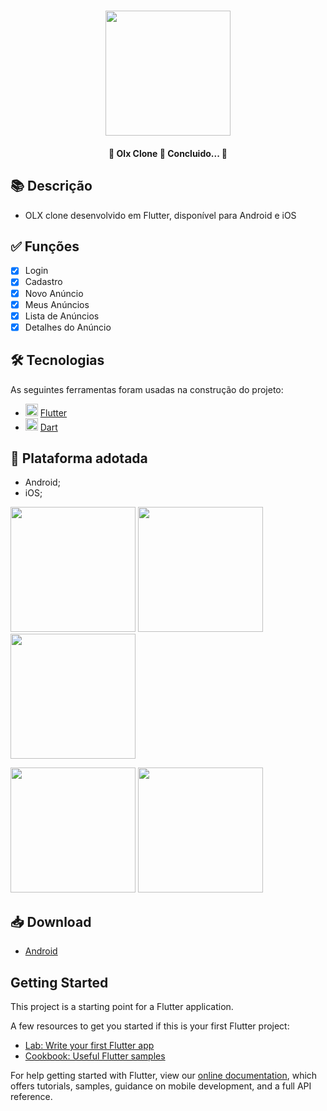 <h1 align="center">
   <img src="https://lh3.googleusercontent.com/fife/AAWUweVJfdDmc71QvRdAFRHruHNhmGTMiG7ZeXNZ1CAt92QlQ__VkxM5G-aGZNfALR1N-IDZrLYL9PyUZBUwSdRRUUqmzeeQTQtuVu4nIF_sgWlnMdSIa6OENDWMwU71fBeQBzwK5EIN6WRyvl2HvCnPzzvlezJ0jegG-AndDWFd6cNL4wDG2YDnH4pz1uhYglfGll-0lBNnDk1peeu5VpX2xOQQxtLPwNkBunAFLq43L-iT9Wx8j3szGKLexETQTby-TUJ1dIkGLzGrSh5qOvyQISnsLGxulKAcb86RH1OXKybMpqCULXdIO2k4a611W9y8wUQRLlGdfAr1GAP6pCnPW-dJeUdrkDeV0_qk9UwQrxIetSO9rBm-w8SDWI4fG4Snu3ymSoz9tqVeKkkLpz-0oR8Xwjt_dYFaJ4NnlwHgExnT0SKzLIoi0wsCLnPX_Y5KaVtCacU5P21HTrsvByXLDll0Kh1LVpQqadzx_HWozaZnoMyt0e4KGg91hycHIsZAJKXz9ydsJizRUTZ1II_p4Api8omd11v-OnGfyHYJ0CX2KM3Um0mN64-ahq0gdCPBQN9ZBa--InPoDt3w61GpqTkfTI7iqQ_EFRPMNpSS73q88P0EWbtz5K1Ljp3K0n9wzs6JzYTTDVin0LCpQBxg2MWiow3rfTI2NJV1iUoWhOlrlgIp_0YgMHazMqjfu1jbO8GzOCeDEPRKFcyb2VggQWDuYe50blJtBhu1H2PYo6cWcPkQpWlFXE51ddoP_sHxvbcLzIg7X2kPkE6b1GYJxhEEIb_UjQZ8lv-07j502uir06EH_X1GfygcUjw9hMXQ4mgoQvkfiRQ_QHOE8j0nMVWGdW9hpK22mQA2hezRGhGIIjCvos8NENTP2MtwhZBtE6Ojawyo4C83IGDK0f_dS2AFlgpT6d7mSSFUosdBP9oxJL33952dQWFUXIeWNgHVNb_rYWXlACjGDgswHBXbsLWD71aQ6oCNJ9D1zT7tpesWp4LYRzG8hItL7f193TD-0OiY27YhcnJ4vggbLZeTMNAQZZUtSYzMM2RfL6r0wXV92iJXiYOuyvbR0pX5v5aejYPXiDaapwjQsYoFvUc7kCBldPLNr6wY_9tODoCN2h2WUL8Ra53Ewhw1YIj5kyCnib1Udzdcjqz9_Th6tNRnBXk-q128gRiXsx7oOt2eopsrh--xRrvycxZ36Ds8-3EPMkGFQTloFNu9d2CLceW2itq-icLyWeDDjbm0n2AMc_DscKriMfWH0HT-m_FwmQc81VXAyzkxxBjBmIrg4Xkry-UXtcOQZjvuVz_p6GQibnfaeFOVkfyGoTTzjnbSzg3saxMI92cXzSUygkfZwTiHp-a38vhb-w_JyYUz09WUHSaHxmbA9H8bc80CbnmN-byU5wnNo_SOHY2zO2J7amS5Tn9zUXTzn29FfcMl5j-aoCQOocBlGK_5x5U14EaWwE5ByjUDvtzhXIEJigWFHyaD1y44KV_GDUTFJFe2cahh_jZIdkjapyKkVUcPvjfjxykI0ynhlKMUWjjtvq7K7WGfgK2s60efJX9Y4YfB1y8CzU_-3ZbQUirRCojDlRdgUd3KocYmKsRmGSHDyz99evomq3sC3OuoveYV4ath4M0UgqfH-HOV54abPTOvmveocsAI6oATisQcbhbCO7HtVXaLmJjxJcG98a3srB7kCD6kWpzbNzbHIpsg72CxbSXj2H2Oad91krj0I1H6P78LuSdKJ7r4e7UIUKOi10uVgRrGGIldRmFj6Rqyay_amY-yo1PiDNi65i4zRNbCNdMYRHh9Hji2c1pkIHsJqat3tMGyyCgWFBb4NaND6gzRoFlhCPVOXGUATfBY-iRHnG_MgqYYWi-aGa4IqYWT5vJ3FZD_Yiome5-RWD-7yUBUcaHDaTBJte9xlNPxA9vrJEsullD3dIJEpAcUOSc5SsBOu6n7X_TaZBtj2YBDP4rHwR2TTaU_YuGKGVhfy9FNiwxcTksOrifPWtkBWjBl6ZeC2i55NMB5g67W_jkmJzmnerO9wtOEaDWVGEG-FlgpeSBR-YP2sx3ow3ag5haJ9A4qLK3OJ1ubAcecnrjx12M6j6OuAnW43Pw0lLFA0KVZXfqAeXDMVHwEL9WmU6MX1Ii2N_XOLvAXCpipGD2jLzVF4fxYVpE0IzT_hGsok9qsCOt_sRy4SVPycdG0rRkq_PXco511b3OSC6804RKkKda5Eje0w0YUrCME1VJaA--h-8bTiXFmpM2AGvI5cm4h-Zlbb1I3WSExKmaYneMoQ6JB7bQuy1MxBhTw_Fk3wvwSxPN2ogBSDKNJISHpZSVTNcMkPI4rclQYpxtZMgeVkblLBnD4EeNmX0DngmWdX6y2nxLn46s_X19E_W4XNnU2KOjO2uiC3VxaOXm09efCkP6QMox19P7ByV5jyf1bWVSQQ7y8iKkF4E6LWaP2n6rrpcixDA-A65KvrbCsdmqAtuL7YLg4rVPyPW_66taa5-iqMQUuySly6U5GwdvwNsg3kBKQvWt9jgAdquwUwGh_O8A15sYxl_NAigugurwxWulVST6k1lmD6wU3SgIGf-LsoNGaLA4ShxfZ-ymtW0ztSq6mZ5MbX6YFdchlGowDX5wh3t8CpgXYp_ojmyhN2c8GrKk1Qv3EZ1dOddBIjPEdHmOrYMNTkOwi8dtr8OoOH6tBFrRs_BLcLUUBGb_clctX_HpD9C5vfC1AoLiapWsLicQ7fk0Ym8SfMijPjh8qHmpitDnGWSplrmL3JlezxhMKI3yvzjM3Aq4OKO5Xmde_hnrTvM-aJpfLuuGa6zjQCMgOQnqCTas8I46igzAn1y603u9SCwCtpqAepW2GVXqndT49eFU4Nl_cUuTktr6A9oWuypfT_mMPX0Lj_lfRKTMpwE0rvkzVXn0Zjwa55YEj0t5i2pjt_Kx4ET28E4RfmXg9j3qxb0zOJvxR3oVNU5uaypheQN1_jygJThEm_D_vIct31AmBFup2jGUlgrkfL1PlsEp28IxlavoMHLf6SgejAkSJ8u9o14XFETEOC529U70VvVSkp_3qClnhjr4QktlvwPXKjE8jwFBWl5FkDzr-OnXffPfExCzmDV8GlbmfCNfTn2zLMGQHXvajavHmXLCThQQYTX8Sn3B2MUP-MwmUu9S8L15EcEF4rI879OfvaR9L4jhzGRX8OTZ8qRj415bRi9UeTDuuVMgW-FErYih3FzBggyTDPPRJuu4TJABJXBH5h7fxNVh-uofWe3g0-Er8is7ZQObgmrkzl2BbEF-8C_eJk9SX9rFANJjPNzFK5I-z-5BmLJVU5crkNQhBonDP1hjqxraz2bwbV_Pk20SezsJzzEkCDBtR7qnefC17lR4F4QeZGBhxJyoWMykQX8S57hhu54zOgFqatwdxv78-5-28y9Q_z_cLKpneZIhW3i803_-vh1ZMvTlnBtA72fbQuNcdRxkT1ezFEwIwWVFoFxEjDh3yilG4eg1IS5rcIQefPuLKotq9qGWuQCWAB0mGzeQvz9Rny2HKSbEABVN1lLlHEiYos30wGZEQvlCEJNPIgIqlzX9SvE76Q9KCAahSawUcbwCtXK3qD4Zk6iNhXOVBk6sK4RzZPaMZVlEnSvVrpGeIM9E7pDmwT_uDw9ZPBFp2ks2T23Hd2FPp0cFKOLoyjmgKjEByUyIeq8XNu-LHsBnVimrzaT6iT2rDMtJbhEFxBxyfl2xurOZDgQbAyg=s500-w232-h500-no?authuser=0" width="200">
</h1>

<h4 align="center"> 
	🚧 Olx Clone 🚀 Concluido...  🚧
</h4>

## 📚 Descrição

 - OLX clone desenvolvido em Flutter, disponível para Android e iOS

## ✅ Funções
  
  - [x] Login
  - [x] Cadastro
  - [x] Novo Anúncio
  - [x] Meus Anúncios
  - [x] Lista de Anúncios
  - [x] Detalhes do Anúncio

## 🛠 Tecnologias

As seguintes ferramentas foram usadas na construção do projeto:

- <img src="https://cdn.jsdelivr.net/gh/devicons/devicon/icons/flutter/flutter-original.svg" height="20" width="20"/> [Flutter](https://flutter.dev/?gclid=Cj0KCQjwkbuKBhDRARIsAALysV4sMSKWcOxrlBmdtlCcf3MAfNdH1ehbbWi6ZjjjdypPLsSvdTFiqOYaAon3EALw_wcB&gclsrc=aw.ds)
- <img src="https://cdn.jsdelivr.net/gh/devicons/devicon/icons/dart/dart-original.svg" height="20" width="20"/> [Dart](https://dart.dev/)

## 📱 Plataforma adotada

  - Android;
  - iOS;

<p float="left">
	<img src="https://lh3.googleusercontent.com/fife/AAWUweXdaCLOjaveks0kWiKh9Y9sPpPwt3h1fvxGj3aKPiXfX3o83KXV9tb5GNS0wNCzTlUA1cB4NSFKT9dOxAEzaILe8OTkIjtldGoCsrG4jrCvEbPXdGCDPtvnQ8-pzWKUA4n7Z-bF0Gu-2OGoMTu_94devIJcc_YCgI8ohvINZhYnij7RYdqY6ixZJdAXHaA9yg8equEkN3ru5x03e6I_8x8L6v8iut4cZTTSWPmo561q855cnkuwFXNOdxRPHS4x1ejtp4asHj0NfRqPkR7bth8DdcMpElU6G3P9WGj4Gqf9BYh0eeBUR8wXuQHtgQ6oBs5g3qsXDFq0udNGuyMkSmC_BtqGDDpvTYoa35h7K-LfXZ76Z8o9p4j0Z4VUrIkMDaKxTNAKvNaDJFBVAKxb17gdzJgzdcUwIjzpxBG1FgH2QmkSCyDKHnbDumsmddFgU-rz9edR3Jaqd08iUqrLMatytnG9Hzb_32hTp50cdYuZkKBI45I2MbV_qIxrrjrPc9SHbOuCMSSUes63nmI3Wmdtyj4_HKEtTfpXz6ZPiundtZv0v3GdUTrgGk8vCsTCBsp0Rdib_COCfRHVID-NoLK1yxOzr38cZzz0Bt8F_cAwYqjI5vWRNjqIa8A5i5IVfM6DJxvsOU8uUOxTmHxhJ2c0TiLA6T4v7vLjokKhJvfgLv3OnA6jZmltYVwj7xJHfHWH-NHUghSfYQ-mfzE3beYEVDZClRqvVjuo8FN8xmUPa49bm3TOXBG62_xWatxeCnafJhu0rg2HxE8p2mL4YSVkWm_dkZ0DNbBR_aWg6tubNXc8Wqn_3_LGQQ8Ff_8mcJtDKjKsQATmpXRYNTfWnuI4glwHK3wdAzYZW7GmZXHE6KOa-TjtJ0GkY1uUtiTSazWXvvtRpdLd2isEJk8XTB33x3ePlp1CpAnh7z3nyhbstdzjwUYhr9d7rncLbpprD0sDcwysz6jtt2MAgtkZNrgxEU9eL3bDrigAav2YxETH7FQFPx41qjCBmnCWTIcJUy8WsIcX11XEcsRXVj_Bj189MJAwtyKoWKc3wQ7pxmyqAmaJqFtUfh7ivhra_t66oioqxp1eZLGnnzng9JftS8hKfhQ9tRcdSM-jVONls_1bPRkjZvANCnF670tHeVDfqliHLTP22SJudnwnkLHgo86CPoF00mCExCCsBTRpWxxztZtZpt4QFSUTigdTM-IuNvUWhpIDtVvtMQzWUrx2P0x9W_IJsIAnrBg86hiKTJNSsg4ftHbrL_bx2f7bNTFT5mgPTaAsO98EKS64g6-cfetkeT7SnEHPSUtB8dsLsCYzDrsSIvtrw9rRNMn-u-xjn4lU5uqvCm-w9drzbPCXnHpHrC21sSL8RvrE5cZV6KzvQzi864FMrSRD9Rq03k5KjaPnn38Qy20WlSKJUxhU0tF6WL2TB0rETiP4KKc1TR8BVliK6OcV-aXkCTjOA8LCZGIHJ_d7XqTX-9ITvgAnXPovSsl9CumcuYmxZRXA5dTayYi12GtfPJRlT56e42ODeOzmJeRki1j6XqTK5htLH88vI9lNof9J_SYY5S1nLA_m7j3nElXt1gvDZIDbw3mjC6ZVKIWpdNsZ5bYfirP2wsmk3OR3rwds81vJ75sfttzNrw1g2kLgMtsHyloqoRIzktTF0WgRZfC9ue-jMqlwWNIP-ojib853EV0Ocnz_WF4ZPy5UOI2oVQ0z3heP5pxEmNjmpuiKAzFCgqAACt9KZvTbWpCIpHrfbWkC9GTHGOMu5kfAzEeEAp-s4GUyvxAmBkNWNn3G8V_Gmbo-Wfm_V9I_kLB5K86yh-4g17EKnNvS3jUeCJfqOL_vgOJ-Z1aJIlXwILkkJC-V-RItaNw_YW5wFa6Y10jEmOvvUVJOAbhVR2vjgnlp-lBjDm1rUMJKz8m-GQCwslxjCeEdME8_KMfmveslMy1qfX8YNBI-ce4ABjKrUM8IE6J6edKU9wKl49tpRBinUufLP9LA_1CysAeKfnfYO49gKqUJEKm8yeTAdKgchJX-Y2TmbvEtBZTn-Bf0jXOXYzSkIcQS0vIC-zmArQ00QYSXqMLzRne0UPqFoy4A_ueGYXGC6CKzSi9v1Vcayr66X_zRxAmcmshhx6ObFryNMdKs22B-x8wya3L998shdUOh2epX__MzoD3ZZFNYIE3ifRlzOYsVJHn-5qInqYcAnEwK_pvJM2lW9xu16IWOTkqMhLwgsUlZ7wLo-zZ7BMjJWN1SDCBC1Kieri4XLfyNOyIxWnjyLZ97ZLKSXj4r2X3akRkqo0_PXTbF6JvDtWO_N7NCMXtWxhAli-m9rndSlL4fqR1-KGmkbCC6iav5qFNdsSt7FeIiZ6ZNweTd4gIQ3j6zeE7kiQ28CBx1jVVC4YfbSrhqSdXq7oeeXRYd7AeLQvGLc_mQXB10FMNpFDW6bg77fTLtyMntJIeWdshH9Usph96e03b1lXj5pHbGnlVXLy9L0-EZw47DQwnE4iGLFSMroCPoC2-jI-fYSj28GJjHV78j4IA8iCm5eG-a_oGHtMqycFpU4ekZfvnSGwGmR7NesDu6U2nzS0p94-oQaUoTzeg5svfjMNZSNfMbKFgrP_TI4WY4Adetf678Cv7psC-pUH8fT7dEpthIFoYgSzU524_3d2oec_uv0BQ19q48qVn_7RIvPWRdh7VxDtWaT0ZYTnnQWyDG0-fanMuHGvlXefYGPsYG959-Qu3A12A7J1WUCRSaYoogCjPi1ByM0KrejcLi6nX6Uh2FD_JDUwxBF69iVji1etTTw39f8NiTjJNYCfMVB7IY8UePHg8Kqdu6VGRNZkjRPC8ao1mHbvaJ6zyavfn0GexYu09pnYl_PDiKjuhKtPPJeZHk3Md6Nq0O2naS6vJ-6g_NhGf-B7W774EiDaiGsloKYYAgoj_Wwd6IfsjbJAC0WPzyoybNmLgK2ZCBdLd5Kbcz8WeHal4sMZxAyxBT6YOvLCyd03y7fDcinQ2Y-9kCWjxFffEX6WypOfl4KLIXuLEHJz6fEV0CSj6G_fQriK20RI9piq9P1sO1s2v4Mr7UhEITbdoHXVCUs1H5BXFBmY7eDFbpFemDH2Dir24sqW5wpDYY6KStnpoJW7F6CPneMIJzZ85oM5z6gj1BeBGycvFGz-NSgHSTdEl2FOzuWENWGsi-lVdeo7XY96CbtAlqfij8xjtfCVu4IDPT-Hfo0KQ3SqVy-ctT1EuU61baQev_afIkuN63tucx4kf9_9oWq0QrvH2X8r2_7Z5A5sLX-rt2Oq9xd7_qqtbZTD6n_clhK6fJAi5oD9UTZIhYPezXOB7hlgXMMoHfVh8BNIvuL19sXWxrzBbS61DOSEMX6O3u63a0FTIKLMemi5MC6PHFeExn6HuyFOMZKlVcp4sMQCiYiP8FmuLESFGr6FZLSRm99saUmu16vS1inHWowwn1UHc8FFXTpqufcwvXmDjOXDLI2BHUByUh2nDvlw4HIjOnktVJbjMS5ImU4-3FqPgZjwTQedASE6M6n8iMX3BYRv7QVL-BJDBzL7zBXtdniyyPwBaH4V0Huf5jQ0QTdaZteUft7BS0EiJHkWb99cS1PXhj7MJTGVSLtYKfdNkNlur7BZb8gLIVU1n93TWIIOn0xW1RHER2g4yZxt3qF8CRZmz0-VE29LR-tWdJuHG2DeJ22YW-95DNDh_nyLMttPpC7E_X1hDL2ACwTeS7Eg0wBbIk5frhvC0Wvg=s845-w411-h845-no?authuser=0" width="200">
	<img src="https://lh3.googleusercontent.com/GkIw-vIZek8s7t2br0EkOFX9kDd4TUw_9GhSy9eJvOqSEZtxKqaoV12h6CYvVsRywiUlmtOasNDkfx0qjonFiQdSRq6FyHGEO3n6nBrBkPPfkrHyD1dGhF2je0XCb-e6qsvK4hJjnEa7WePc2iWatDWXEDJP87O0_ERoJ6SxYSIRr_Beu81z_HVB3rCA_uB7VWYCW9H_pICFdt2Zr351YvChINvSLgfAqBh5oS1kdEVI0n09XiEMYwxgrkRbI4SPKWUmENPBEbdKiHsbtCSPYERK3znWuFGw9ovUa60UdO-gKgG0ual7c7H4w3da7vu7d8lr0u1zVy-DvG-XCypCnpqxzHvOxSl0YCdnMVI57FZAldcyOEC_nVyUxkMHRur1kmuGnzPCbOBOoH-fwMFU1Sb7tcfOgyRwW5XiaAu6w0NFAKJdDvGYdQPLXAGQ0-6CMGer9Q5VmTkE0mOidR_rRx4DqPXv88R7BFpLQdEcSxz-D4ebPGLBPLYw5RBv5OhaNZMDdaSLIiNlvg4ABfeub--4vnBP00X_WqtewhAHK_BDeWHCeMBPXDnN1BBbhwm-SfsDTK47LDv_EpiQg6r0kWcPyUI1C6qg40qAmbHMfxJt45DvAZwAnKJl--v5HfWIlYy-qnpCpSEl1e1vlujf2N2QMX3yVRKRx9GzjdQrKmBDuHg1Z9TsYEq_zzwRdBTpyRJlD5MQD_XEmiIGvfVGsbiONw=w417-h851-no?authuser=0" width="200">
  <img src="https://lh3.googleusercontent.com/iU4GhTnBnb4mUIg2xdK23EFOhAZeWP8eJDGwjGAjN9psGI0MEjSjlbm4k66o8XZLKohr5eZ7S7m9Wjio3k2TC2tslTqR9i_HvQusfNAyYDXiDyIXLfVBESJ28HmHs28S_rdxowBEcqnhiOvBcbIXOYdtIAu0X4IMBEz_IHHg4xdhsEUIyrY50hLpMdBqicdR3xsGXO0iVRGSz8WeT75dhAtv_kVFi1YXzoExuBJbpkTldz2j0OtESW2H6foPJsBjveO1HzcRqONlevtS8LIl6dLpH-SvvSGMLJrdNm5J0nPQGg0bPbNjUL3dzRn0Tp02bfLM_uhtcIntqRy7vkGKiNS0e05WCcnZtqUdcQ7R8ML3dz6EZLXknIjay4711Ydmb2eA2ylKYMH12DftbzXUwiT33BgAjes_nIB5pE7RgwLhDo2mMa_MfclOlEmeFUa2qeNhZXT3QWKZO79ymA1FfDYv23n_FJufG0-9sRewrSB__HtSFG7NUBSjSZf8bISP7DS6pMMZgx-rmM0Jyc6n0B5Qn-GD4JIvtzUqXRdSsEGjbj9zYssh3jWAx4DMAVxbVyIf11rKp3in2KwNxFvXG_U0U34iduFuU8-Q7nxgoqzrqq7OlYzpQjExOvXyLVENLrBkZ7-C_Ouo7rXi_jP9Hz6mdXjUBrdyXZlzQDNMpyj6bZlk3BhCB1GZAJhAJtioGnKszuk_tbXuy07IfAjir3DrZA=w412-h845-no?authuser=0" width="200">
</p>

<p float="left">
	<img src="https://lh3.googleusercontent.com/JChorX6HJBalXmLVfyVAXsJmK-hNOPYfaj2AdMbF7Rkx-dq7keqWPQdS0NSAe_yrzkQOc8Beoj2pyTMGrVBz8EfztTG9107XLuSh3mug53qdMPDbP3-JclwZ5blAVoXy5qhpB1sr739XfzB9E7eVxW1Rscg28JYBPIRtiT-EHW9ZBq65m_jDHiUlqHsg2NN2NhFIesj9HWviXfqHxIC91Ath138zQJiqFMW58V-UR-GdGi89KNYz5l8M7qL-aKyQt3LL6xwXADT8CZNZ9dNGvIEfFa1NyAxqeOQ_VST1c0WBRB5h3c5wOAZsudqbxg6r_5-ilW2Rc9DkyUeBF-Sc88dkUSjKvC08MUwGBis0TQbhmzzG-9_k8eXgu7WNgED-XLoCXqKC-bS1CiYuwiSylqfqa7B-l19fhwZDeCVA2PC2_HKG6OU0yRfvZgJrBTfix4CuafNHArI_MNhn_BNnVlEa7zhoq0CiZYtexUnzx-odIZhddhmv65ybkks45BosETnxZBqpl5u5CmVcJg3XWFu--Uz7k1agC0SsOzsbVm3cZFDpqyG1_KM0Oa30bUPKB7v5JW03h9qa8Qw9sUbiUjzn-i7MPnupFagnfTuxj91qc6xQos2JhQ_2-TrI88ZYs1-3HKQJUPP8jcCWbPYb-ub0E7VfbJFHbfyFn4w5z3ENADAaZ_3Cc5YHLEHe3PrvBQXLPv-DZLOxV9QRS-vQGC8HTQ=w418-h849-no?authuser=0" width="200">
	<img src="https://lh3.googleusercontent.com/HtfFvfqLSPk0PobnDcAPLGCUeZL95FYH6upsDei5YR9lHOQy1WB9q9jYqD0m3Iq1bI8Dvxres-CqpowysQ48UDNmYLrH5c1bohMLY9qNY_Lryg-OjEHmoowIbx2C5Derpv8UZlXQMXm3bgO41y6pY2u8OXg-Ce8StRuhIGZ5kjOmkfqMgTdFwCl4n38QN_5s7f3OyOmO-m204AUpvGDcwHIUav1H96J6uIaAe2kz8Sua9p7yMNUyzGZIkKRkjeQ7uP60IzlLt74MvQbpVWj_GMIlh2D219HzO2ItFXiW9ZOb79KUrNudXiYR72JtpJs1gSkMc9ZkWUsQsLGLC5HpTM_nZgEShYEVx8m7c1QcWPPDe7iGhgVJemXz3Fz82CXK52xnN83I6arXIjpV00ZgZkrqMRXgU-YGRSP3Tf84dhhGxeJh4bfEO-SbnIcJaXJf7pZUQWvK62_otTnHwvTh-Sf0PqiKucwl70NYbzGmxcToA_aw_Zxd6FrJIye-4DMP4IUlDYtft2V3MQKqdasnTjE_JvUO_hoc_DZSOgWlB4wsX5DB9lbux8p-5gris1tHgPh_nPIyfgGHrGEBRxB52-MBEjUK0DJE7Gr_ZaJnGb9jZzhp9eWuwoUr8wAORAfrfmHRtNncr6ULrbRxQ8fBbrbftx0MRSY5mAfs_lHvKZ0gXFCqktMy76soRh3pc2J_6wPtYRgGyq4fooIcQfozEIf2ig=w419-h854-no?authuser=0" width="200">
</p>

## 📥 Download

  - [Android](https://drive.google.com/file/d/1A4jGq35jZt_gptP2xowYaVTTC80ozi9B/view?usp=sharing)

## Getting Started

This project is a starting point for a Flutter application.

A few resources to get you started if this is your first Flutter project:

- [Lab: Write your first Flutter app](https://flutter.dev/docs/get-started/codelab)
- [Cookbook: Useful Flutter samples](https://flutter.dev/docs/cookbook)

For help getting started with Flutter, view our
[online documentation](https://flutter.dev/docs), which offers tutorials,
samples, guidance on mobile development, and a full API reference.
